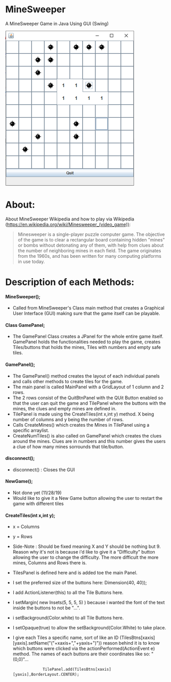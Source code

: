 # MineSweeper
A MineSweeper Game in Java Using GUI (Swing)


![Image description](https://github.com/HInteroo/MineSweeper/blob/master/MineSweeper.png)

# About:

About MineSweeper Wikipedia and how to play via Wikipedia (https://en.wikipedia.org/wiki/Minesweeper_(video_game)):
> Minesweeper is a single-player puzzle computer game. The objective of the game is to clear a rectangular board containing hidden "mines" or bombs without detonating any of them, with help from clues about the number of neighboring mines in each field. The game originates from the 1960s, and has been written for many computing platforms in use today.

# Description of each Methods:

#### MineSweeper();
 
 - Called from MineSweeper's Class main method that creates a Graphical User Interface (GUI) making sure that the game itself can be playable.
 

#### Class GamePanel;

 - The GamePanel Class creates a JPanel for the whole entire game itself. GamePanel holds the functionalities needed to play the game, creates Tiles/buttons that holds the mines, Tiles with numbers and empty safe tiles.
 
#### GamePanel();
 
 - The GamePanel() method creates the layout of each individual panels and calls other methods to create tiles for the game.
 - The main panel is called MainPanel with a GridLayout of 1 column and 2 rows.
 - The 2 rows consist of the QuitBtnPanel with the QUit Button enabled so that the user can quit the game and TilePanel where the buttons with the mines, the clues and empty mines are defined in.
 - TilePanel is made using the CreateTiles(int x,int y) method. X being number of columns and y being the number of rows.
 - Calls CreateMines() which creates the Mines in TilePanel using a specific arraylist.
 - CreateNumTiles() is also called on GamePanel which creates the clues around the mines. Clues are in numbers and this number gives the users a clue of how many mines sorrounds that tile/button.
 
#### disconnect();
 
 - disconnect() : Closes the GUI
 
#### NewGame();
			
 - Not done yet (11/28/19)
 - Would like to give it a New Game button allowing the user to restart the game with different tiles

#### CreateTiles(int x,int y);
			
 - x = Columns
 - y = Rows
 - Side-Note : Should be fixed meaning X and Y should be nothing but 9. Reason why it's not is because i'd like to give it a "Difficulty" button allowing the user to change the difficulty. The more difficult the more mines, Columns and Rows there is.
 - TilesPanel is defined here and is added toe the main Panel.
 - I set the preferred size of the buttons here: Dimension(40, 40));
 - I add ActionListener(this) to all the Tile Buttons here.
 - I setMargin( new Insets(5, 5, 5, 5) ) because i wanted the font of the text inside the buttons to not be "...".
 - i setBackground(Color.white) to all Tile Buttons here.
 - I setOpaque(true) to allow the setBackground(Color.White) to take place. 
 - I give each Tiles a specific name, sort of like an ID (TilesBtns[xaxis][yaxis].setName("("+xaxis+","+yaxis+")")) reason behind it is to know which buttons were clicked via the actionPerformed(ActionEvent e) method. The names of each buttons are their coordinates like so: "(0,0)"...
 
					TilePanel.add(TilesBtns[xaxis][yaxis],BorderLayout.CENTER);
